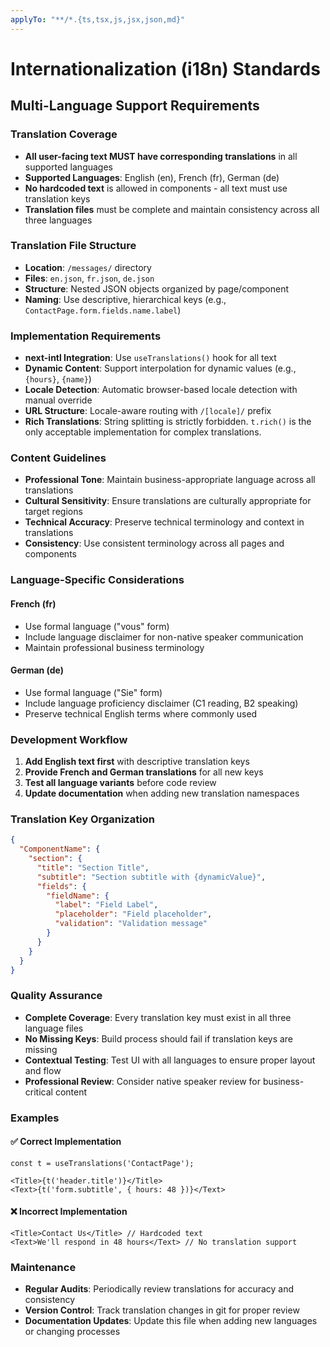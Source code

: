 ```yaml
---
applyTo: "**/*.{ts,tsx,js,jsx,json,md}"
---
```


# Internationalization (i18n) Standards

## Multi-Language Support Requirements

### Translation Coverage

- **All user-facing text MUST have corresponding translations** in all supported languages
- **Supported Languages**: English (en), French (fr), German (de)
- **No hardcoded text** is allowed in components - all text must use translation keys
- **Translation files** must be complete and maintain consistency across all three languages

### Translation File Structure

- **Location**: `/messages/` directory
- **Files**: `en.json`, `fr.json`, `de.json`
- **Structure**: Nested JSON objects organized by page/component
- **Naming**: Use descriptive, hierarchical keys (e.g., `ContactPage.form.fields.name.label`)

### Implementation Requirements

- **next-intl Integration**: Use `useTranslations()` hook for all text
- **Dynamic Content**: Support interpolation for dynamic values (e.g., `{hours}`, `{name}`)
- **Locale Detection**: Automatic browser-based locale detection with manual override
- **URL Structure**: Locale-aware routing with `/[locale]/` prefix
- **Rich Translations**: String splitting is strictly forbidden. `t.rich()` is the only acceptable implementation for complex translations.

### Content Guidelines

- **Professional Tone**: Maintain business-appropriate language across all translations
- **Cultural Sensitivity**: Ensure translations are culturally appropriate for target regions
- **Technical Accuracy**: Preserve technical terminology and context in translations
- **Consistency**: Use consistent terminology across all pages and components

### Language-Specific Considerations

#### French (fr)
- Use formal language ("vous" form)
- Include language disclaimer for non-native speaker communication
- Maintain professional business terminology

#### German (de)
- Use formal language ("Sie" form)
- Include language proficiency disclaimer (C1 reading, B2 speaking)
- Preserve technical English terms where commonly used

### Development Workflow

1. **Add English text first** with descriptive translation keys
2. **Provide French and German translations** for all new keys
3. **Test all language variants** before code review
4. **Update documentation** when adding new translation namespaces

### Translation Key Organization

```json
{
  "ComponentName": {
    "section": {
      "title": "Section Title",
      "subtitle": "Section subtitle with {dynamicValue}",
      "fields": {
        "fieldName": {
          "label": "Field Label",
          "placeholder": "Field placeholder",
          "validation": "Validation message"
        }
      }
    }
  }
}
```

### Quality Assurance

- **Complete Coverage**: Every translation key must exist in all three language files
- **No Missing Keys**: Build process should fail if translation keys are missing
- **Contextual Testing**: Test UI with all languages to ensure proper layout and flow
- **Professional Review**: Consider native speaker review for business-critical content

### Examples

#### ✅ Correct Implementation
```tsx
const t = useTranslations('ContactPage');

<Title>{t('header.title')}</Title>
<Text>{t('form.subtitle', { hours: 48 })}</Text>
```

#### ❌ Incorrect Implementation
```tsx
<Title>Contact Us</Title> // Hardcoded text
<Text>We'll respond in 48 hours</Text> // No translation support
```

### Maintenance

- **Regular Audits**: Periodically review translations for accuracy and consistency
- **Version Control**: Track translation changes in git for proper review
- **Documentation Updates**: Update this file when adding new languages or changing processes
